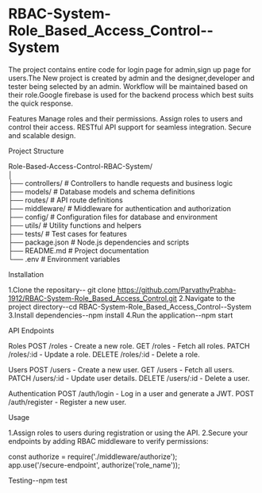 # RBAC-System-Role_Based_Access_Control--System
The project contains entire code for login page for admin,sign up page for users.The New project is created by admin and the designer,developer and tester being selected by an admin. Workflow will be maintained based on their role.Google firebase is used for the backend process which best suits the quick response.

Features
  Manage roles and their permissions.
  Assign roles to users and control their access.
  RESTful API support for seamless integration.
  Secure and scalable design.

Project Structure

  Role-Based-Access-Control-RBAC-System/  
  │  
  ├── controllers/          # Controllers to handle requests and business logic  
  ├── models/               # Database models and schema definitions  
  ├── routes/               # API route definitions  
  ├── middleware/           # Middleware for authentication and authorization  
  ├── config/               # Configuration files for database and environment  
  ├── utils/                # Utility functions and helpers  
  ├── tests/                # Test cases for features  
  ├── package.json          # Node.js dependencies and scripts  
  ├── README.md             # Project documentation  
  └── .env                  # Environment variables  
  
Installation

1.Clone the repositary-- git clone https://github.com/ParvathyPrabha-1912/RBAC-System-Role_Based_Access_Control.git
2.Navigate to the project directory--cd RBAC-System-Role_Based_Access_Control--System
3.Install dependencies--npm install
4.Run the application--npm start




API Endpoints


Roles
POST /roles - Create a new role.
GET /roles - Fetch all roles.
PATCH /roles/:id - Update a role.
DELETE /roles/:id - Delete a role.


Users
POST /users - Create a new user.
GET /users - Fetch all users.
PATCH /users/:id - Update user details.
DELETE /users/:id - Delete a user.


Authentication
POST /auth/login - Log in a user and generate a JWT.
POST /auth/register - Register a new user.

Usage

1.Assign roles to users during registration or using the API.
2.Secure your endpoints by adding RBAC middleware to verify permissions:

const authorize = require('./middleware/authorize');  
app.use('/secure-endpoint', authorize('role_name'));  

Testing--npm test


  

